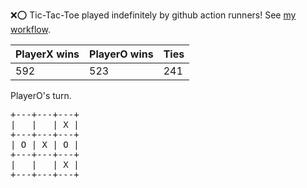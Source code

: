 :x::o: Tic-Tac-Toe played indefinitely by github action runners! See [my workflow](.github/workflows/play.yaml).

|PlayerX wins|PlayerO wins|Ties|
|-|-|-|
|592|523|241|

PlayerO's turn.

<pre>
+---+---+---+
|   |   | X |
+---+---+---+
| O | X | O |
+---+---+---+
|   |   | X |
+---+---+---+
</pre>